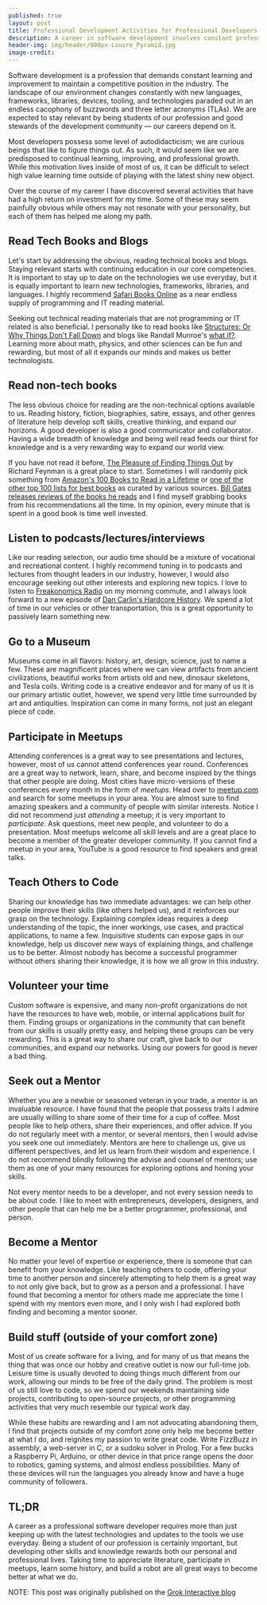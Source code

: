 ```yaml
---
published: true
layout: post
title: Professional Development Activities for Professional Developers
description: A career in software development involves constant professional development in a wide variety of activities to inspire, educate, and help us grow.
header-img: img/header/800px-Louvre_Pyramid.jpg
image-credit: 
---
```


Software development is a profession that demands constant learning and improvement to maintain a competitive position in the industry. The landscape of our environment changes constantly with new languages, frameworks, libraries, devices, tooling, and technologies paraded out in an endless cacophony of buzzwords and three letter acronyms (TLAs). We are expected to stay relevant by being students of our profession and good stewards of the development community &mdash; our careers depend on it.

Most developers possess some level of autodidacticism; we are curious beings that like to figure things out. As such, it would seem like we are predisposed to continual learning, improving, and professional growth. While this motivation lives inside of most of us, it can be difficult to select high value learning time outside of playing with the latest shiny new object.

Over the course of my career I have discovered several activities that have had a high return on investment for my time. Some of these may seem painfully obvious while others may not resonate with your personality, but each of them has helped me along my path.

## Read Tech Books and Blogs

Let's start by addressing the obvious, reading technical books and blogs. Staying relevant starts with continuing education in our core competencies. It is important to stay up to date on the technologies we use everyday, but it is equally important to learn new technologies, frameworks, libraries, and languages. I highly recommend [Safari Books Online](https://www.safaribooksonline.com/) as a near endless supply of programming and IT reading material.

Seeking out technical reading materials that are not programming or IT related is also beneficial. I personally like to read books like [Structures: Or Why Things Don't Fall Down](https://www.amazon.com/Structures-Things-Dont-Fall-Down/dp/0306812835) and blogs like Randall Munroe's [what if?](https://what-if.xkcd.com/). Learning more about math, physics, and other sciences can be fun and rewarding, but most of all it expands our minds and makes us better technologists.

## Read non-tech books

The less obvious choice for reading are the non-technical options available to us. Reading history, fiction, biographies, satire, essays, and other genres of literature help develop soft skills, creative thinking, and expand our horizons. A good developer is also a good communicator and collaborator. Having a wide breadth of knowledge and being well read feeds our thirst for knowledge and is a very rewarding way to expand our world view.

If you have not read it before, [The Pleasure of Finding Things Out](https://www.amazon.com/The-Pleasure-Finding-Things-Out/dp/0465023959) by Richard Feynman is a great place to start. Sometimes I will randomly pick something from [Amazon's 100 Books to Read in a Lifetime](https://www.amazon.com/b?node=8192263011) or [one of the other top 100 lists for best books](https://en.wikipedia.org/wiki/Lists_of_100_best_books) as curated by various sources. [Bill Gates releases reviews of the books he reads](https://www.gatesnotes.com/Books) and I find myself grabbing books from his recommendations all the time. In my opinion, every minute that is spent in a good book is time well invested.

## Listen to podcasts/lectures/interviews

Like our reading selection, our audio time should be a mixture of vocational and recreational content. I highly recommend tuning in to podcasts and lectures from thought leaders in our industry, however, I would also encourage seeking out other interests and exploring new topics. I love to listen to [Freakonomics Radio](http://freakonomics.com/category/freakonomics-radio/podcasts/) on my morning commute, and I always look forward to a new episode of [Dan Carlin's Hardcore History](https://itunes.apple.com/us/podcast/dan-carlins-hardcore-history/id173001861). We spend a lot of time in our vehicles or other transportation, this is a great opportunity to passively learn something new.

## Go to a Museum

Museums come in all flavors: history, art, design, science, just to name a few. These are magnificent places where we can view artifacts from ancient civilizations, beautiful works from artists old and new, dinosaur skeletons, and Tesla coils. Writing code is a creative endeavor and for many of us it is our primary artistic outlet, however, we spend very little time surrounded by art and antiquities. Inspiration can come in many forms, not just an elegant piece of code.

## Participate in Meetups

Attending conferences is a great way to see presentations and lectures, however, most of us cannot attend conferences year round. Conferences are a great way to network, learn, share, and become inspired by the things that other people are doing. Most cities have micro-versions of these conferences every month in the form of _meetups_. Head over to [meetup.com](http://www.meetup.com/) and search for some meetups in your area. You are almost sure to  find amazing speakers and a community of people with similar interests. Notice I did not recommend just _attending_ a meetup; it is very important to _participate_. Ask questions, meet new people, and volunteer to do a presentation. Most meetups welcome all skill levels and are a great place to become a member of the greater developer community. If you cannot find a meetup in your area, YouTube is a good resource to find speakers and great talks.

## Teach Others to Code

Sharing our knowledge has two immediate advantages: we can help other people improve their skills (like others helped us), and it reinforces our grasp on the technology. Explaining complex ideas requires a deep understanding of the topic, the inner workings, use cases, and practical applications, to name a few. Inquisitive students can expose gaps in our knowledge, help us discover new ways of explaining things, and challenge us to be better. Almost nobody has become a successful programmer without others sharing their knowledge, it is how we all grow in this industry.

## Volunteer your time

Custom software is expensive, and many non-profit organizations do not have the resources to have web, mobile, or internal applications built for them. Finding groups or organizations in the community that can benefit from our skills is usually pretty easy, and helping these groups can be very rewarding. This is a great way to share our craft, give back to our communities, and expand our networks. Using our powers for good is never a bad thing.

## Seek out a Mentor

Whether you are a newbie or seasoned veteran in your trade, a mentor is an invaluable resource. I have found that the people that possess traits I admire are usually willing to share some of their time for a cup of coffee. Most people like to help others, share their experiences, and offer advice. If you do not regularly meet with a mentor, or several mentors, then I would advise you seek one out immediately. Mentors are here to challenge us, give us different perspectives, and let us learn from their wisdom and experience. I do not recommend blindly following the advise and counsel of mentors; use them as one of your many resources for exploring options and honing your skills. 

Not every mentor needs to be a developer, and not every session needs to be about code. I like to meet with entrepreneurs, developers, designers, and other people that can help me be a better programmer, professional, and person.

## Become a Mentor

No matter your level of expertise or experience, there is someone that can benefit from your knowledge. Like teaching others to code, offering your time to another person and sincerely attempting to help them is a great way to not only give back, but to grow as a person and a professional. I have found that becoming a mentor for others made me appreciate the time I spend with my mentors even more, and I only wish I had explored both finding and becoming a mentor sooner.

## Build stuff (outside of your comfort zone)

Most of us create software for a living, and for many of us that means the thing that was once our hobby and creative outlet is now our full-time job. Leisure time is usually devoted to doing things much different from our work, allowing our minds to be free of the daily grind. The problem is most of us still love to code, so we spend our weekends maintaining side projects, contributing to open-source projects, or other programming activities that very much resemble our typical work day.

While these habits are rewarding and I am not advocating abandoning them, I find that projects outside of my comfort zone only help me become better at what I do, and reignites my passion to write great code. Write FizzBuzz in assembly, a web-server in C, or a sudoku solver in Prolog. For a few bucks a Raspberry Pi, Arduino, or other device in that price range opens the door to robotics, gaming systems, and almost endless possibilities. Many of these devices will run the languages you already know and have a huge community of followers.

## TL;DR

A career as a professional software developer requires more than just keeping up with the latest technologies and updates to the tools we use everyday. Being a student of our profession is certainly important, but developing other skills and knowledge rewards both our personal and professional lives. Taking time to appreciate literature, participate in meetups, learn some history, and build a robot are all great ways to become better at what we do.

NOTE: This post was originally published on the [Grok Interactive blog](https://www.grok-interactive.com/blog/professional-development-activities-for-professional-developers/)
